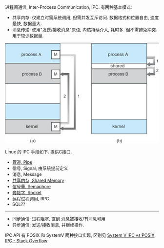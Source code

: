 进程间通信, Inter-Process Communication, IPC. 有两种基本模式:
- 共享内存: 仅建立时需系统调用, 但需并发互斥访问. 数据格式和位置自由, 速度最快, 数据量大.
- 消息传递: 使用"发送/接收消息"原语, 内核持续介入, 耗时多. 但不需避免冲突. 用于较少数据量.

![|400](../../attach/Pasted%20image%2020230619184828.png)

Linux 的 IPC 手段如下. 提供C接口.
- [管道, Pipe](管道.md)
- 信号, Signal, 由系统提前定义
- 消息, Message
- [共享内存, Shared Memory](共享内存.md)
- [信号量, Semaphore](信号量.md)
- [套接字, Socket](套接字.md)
- 远程过程调用, RPC
- SQL??

***

- 同步通信: 进程阻塞, 直到 消息被接收/有消息可用
- 异步通信: 发送/接收消息, 并继续操作.

IPC API 有 POSIX 和 SystemV 两种接口实现, 区别见 [System V IPC vs POSIX IPC - Stack Overflow](https://stackoverflow.com/questions/4582968/system-v-ipc-vs-posix-ipc)